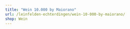 ```yaml
---
title: "Wein 10.000 by Maiorano"
url: /leinfelden-echterdingen/wein-10-000-by-maiorano/
shop: Wein
---
```

